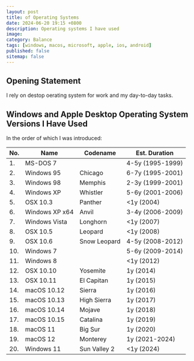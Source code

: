 ```yaml
---
layout: post
title: of Operating Systems
date: 2024-06-20 19:15 +0800
description: Operating systems I have used
image:
category: Balance
tags: [windows, macos, microsoft, apple, ios, android]
published: false
sitemap: false
---
```


## Opening Statement

I rely on destop oerating system for work and my day-to-day tasks.

## Windows and Apple Desktop Operating System Versions I Have Used

In the order of which I was introduced:

| No. | Name | Codename | Est. Duration
|---|---|---|---|
| 1. | MS-DOS 7 | | 4-5y (1995-1999)
| 2. | Windows 95 | Chicago | 6-7y (1995-2001)
| 3. | Windows 98 | Memphis | 2-3y (1999-2001)
| 4. | Windows XP | Whistler | 5-6y (2001-2006)
| 5. | OSX 10.3 | Panther | <1y (2004)
| 6. | Windows XP x64 | Anvil | 3-4y (2006-2009)
| 7. | Windows Vista | Longhorn | <1y (2007)
| 8. | OSX 10.5 | Leopard | <1y (2008)
| 9. | OSX 10.6 | Snow Leopard | 4-5y (2008-2012)
| 10. | Windows 7 | | 5-6y (2009-2014)
| 11. | Windows 8 | | <1y (2012)
| 12. | OSX 10.10 | Yosemite | 1y (2014)
| 13. | OSX 10.11 | El Capitan | 1y (2015)
| 14. | macOS 10.12 | Sierra | 1y (2016)
| 15. | macOS 10.13 | High Sierra | 1y (2017)
| 16. | macOS 10.14 | Mojave | 1y (2018)
| 17. | macOS 10.15 | Catalina | 1y (2019)
| 18. | macOS 11 | Big Sur | 1y (2020)
| 19. | macOS 12 | Monterey| 1y (2021-2024)
| 20. | Windows 11 | Sun Valley 2 | <1y (2024)


